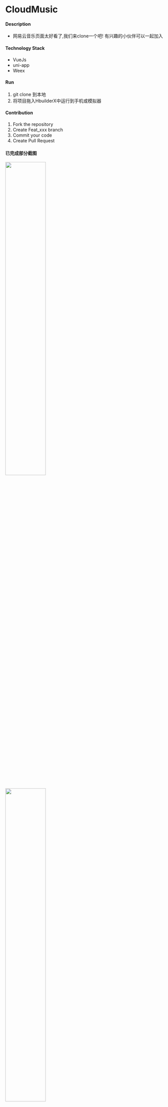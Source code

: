 # CloudMusic

#### Description

* 网易云音乐页面太好看了,我们来clone一个吧! 有兴趣的小伙伴可以一起加入


#### Technology Stack

* VueJs
* uni-app
* Weex

#### Run

1. git clone 到本地
2. 将项目拖入HbuilderX中运行到手机或模拟器


#### Contribution

1. Fork the repository
2. Create Feat_xxx branch
3. Commit your code
4. Create Pull Request

#### 已完成部分截图
<img src="https://user-images.githubusercontent.com/33248133/58035743-030e7e80-7b5c-11e9-9452-183b60c985e1.jpg" width="50%" height="50%">
<img src="https://user-images.githubusercontent.com/33248133/56738294-e66e6900-679e-11e9-9d3b-21ec3912ccc3.png" width="50%" height="50%">
